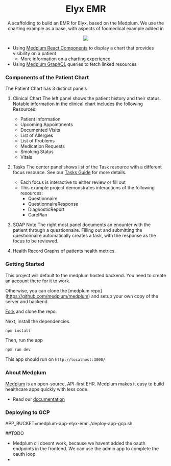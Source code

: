 <h1 align="center">Elyx EMR</h1>
<p align="center">A scaffolding to build an EMR for Elyx, based on the Medplum. We use the charting example as a base, with aspects of foomedical example added in</p>
<p align="center">
<a href="https://github.com/medplum/medplum-hello-world/blob/main/LICENSE.txt">
    <img src="https://img.shields.io/badge/license-Apache-blue.svg" />
  </a>
</p>

- Using [Medplum React Components](https://storybook.medplum.com/?path=/docs/medplum-introduction--docs) to display a chart that provides visibility on a patient
  - More information on a [charting experience](https://www.medplum.com/docs/charting)
- Using [Medplum GraphQL](https://graphiql.medplum.com/) queries to fetch linked resources

### Components of the Patient Chart

The Patient Chart has 3 distinct panels

1. Clinical Chart
   The left panel shows the patient history and their status. Notable information in the clinical chart includes the following Resources:

   - Patient Information
   - Upcoming Appointments
   - Documented Visits
   - List of Allergies
   - List of Problems
   - Medication Requests
   - Smoking Status
   - Vitals

2. Tasks
   The center panel shows list of the Task resource with a different focus resource. See our [Tasks Guide](https://www.medplum.com/docs/careplans/tasks) for more details.

   - Each focus is interactive to either review or fill out
   - This example project demonstrates interactions of the following resources:
     - Questionnaire
     - QuestionnaireResponse
     - DiagnosticReport
     - CarePlan

3. SOAP Note
   The right most panel documents an enounter with the patient through a questionnaire. Filling out and submitting the questionnaire automatically creates a task, with the response as the focus to be reviewed.

4. Health Record
   Graphs of patients health metrics.

### Getting Started

This project will default to the medplum hosted backend. You need to create an account there for it to work.

Otherwise, you can clone the [medplum repo] (https://github.com/medplum/medplum) and setup your own copy of the server and backend.

[Fork](https://github.com/medplum/medplum-hello-world/fork) and clone the repo.

Next, install the dependencies.

```bash
npm install
```

Then, run the app

```bash
npm run dev
```

This app should run on `http://localhost:3000/`

### About Medplum

[Medplum](https://www.medplum.com/) is an open-source, API-first EHR. Medplum makes it easy to build healthcare apps quickly with less code.

- Read our [documentation](https://www.medplum.com/docs)

### Deploying to GCP

APP_BUCKET=medplum-app-elyx-emr ./deploy-app-gcp.sh

##TODO

- Medplum cli doesnt work, because we havent added the oauth endpoints in the frontend. We can use the admin app to complete the oauth loop.
-